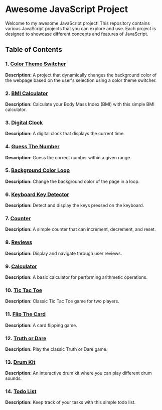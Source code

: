 # Awesome JavaScript Project

Welcome to my awesome JavaScript project! This repository contains various JavaScript projects that you can explore and use. Each project is designed to showcase different concepts and features of JavaScript.

## Table of Contents

### 1. [Color Theme Switcher](./01-Color-Theme-Switcher/index.html)
<b>Description:</b> A project that dynamically changes the background color of the webpage based on the user's selection using a color theme switcher.

### 2. [BMI Calculator](./02-BMI-Calculator/index.html)
<b>Description:</b> Calculate your Body Mass Index (BMI) with this simple BMI calculator.

### 3. [Digital Clock](./03-Digital-Clock/index.html)
<b>Description:</b> A digital clock that displays the current time.

### 4. [Guess The Number](./04-Guess-The-Number/index.html)
<b>Description:</b> Guess the correct number within a given range.

### 5. [Background Color Loop](./05-Background-Color-Loop/index.html)
<b>Description:</b> Change the background color of the page in a loop.

### 6. [Keyboard Key Detector](./06-Keyboard-Key-Detector/)
<b>Description:</b> Detect and display the keys pressed on the keyboard.

### 7. [Counter](./07-Counter/index.html)
<b>Description:</b> A simple counter that can increment, decrement, and reset.

### 8. [Reviews](./08-reviews/index.html)
<b>Description:</b> Display and navigate through user reviews.

### 9. [Calculator](./09-Calculator/index.html)
<b>Description:</b> A basic calculator for performing arithmetic operations.

### 10. [Tic Tac Toe](./10-Tic-Tac-Toe/index.html)
<b>Description:</b> Classic Tic Tac Toe game for two players.

### 11. [Flip The Card](./11-Flip-The-Card/index.html)
<b>Description:</b> A card flipping game.

### 12. [Truth or Dare](./12-Truth-Or-Dare/index.html)
<b>Description:</b> Play the classic Truth or Dare game.

### 13. [Drum Kit](./13-drum-kit/index.html)
<b>Description:</b> An interactive drum kit where you can play different drum sounds.

### 14. [Todo List](./14-Todo-List/index.html)
<b>Description:</b> Keep track of your tasks with this simple todo list.
